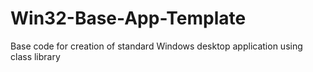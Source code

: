 # Win32-Base-App-Template
Base code for creation of standard Windows desktop application using class library
